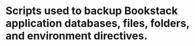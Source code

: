 # Scripts used to backup Bookstack application databases, files, folders, and environment directives.
